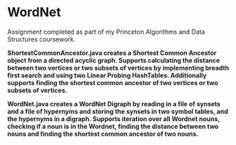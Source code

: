 # WordNet

Assignment completed as part of my Princeton Algorithms and Data Structures coursework.

<b> ShortestCommonAncestor.java <b> creates a Shortest Common Ancestor object from a directed acyclic graph. Supports calculating the distance between two vertices or two subsets of vertices by implementing breadth first search and using two Linear Probing HashTables. Additionally supports finding the shortest common ancestor of two vertices or two subsets of vertices. 
 
 <b> WordNet.java </b> creates a WordNet Digraph by reading in a file of synsets and a file of hypernyms and storing the synsets in two symbol tables, and the hypernyms in a digraph. Supports iteration over all Wordnet nouns, checking if a noun is in the Wordnet, finding the distance between two nouns and finding the shortest common ancestor of two nouns.
